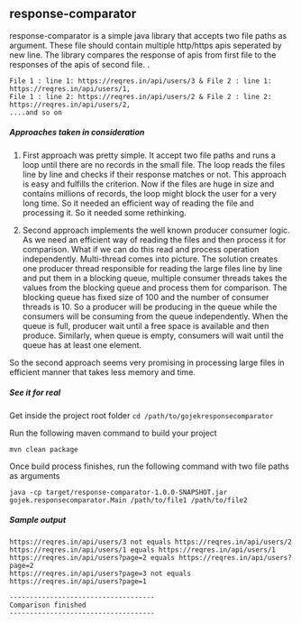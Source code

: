 ## response-comparator
response-comparator is a simple java library that accepts two file paths as argument. These file should
contain multiple http/https apis seperated by new line. The library compares the response of apis from first file to
the responses of the apis of second file.
                                                                                         .
```
File 1 : line 1: https://reqres.in/api/users/3 & File 2 : line 1: https://reqres.in/api/users/1,
File 1 : line 2: https://reqres.in/api/users/2 & File 2 : line 2: https://reqres.in/api/users/2, 
....and so on
```  
  
##### Approaches taken in consideration
1. First approach was pretty simple. It accept two file paths and runs a loop until there are no records in the small file. The loop reads 
the files line by line and checks if their response matches or not. This approach is easy and fulfills the criterion.
Now if the files are huge in size and contains millions of records, the loop might block the user for a very long time. So it needed an efficient way of reading the file and processing it. 
So it needed some rethinking.

2. Second approach implements the well known producer consumer logic. As we need an efficient way of reading the files and then process it for comparison. What if we can do this read and process operation independently.
Multi-thread comes into picture. The solution creates one producer thread responsible for reading the large files line by line and put them in a blocking queue, multiple consumer threads takes the values from the blocking queue and process them for comparison.
The blocking queue has fixed size of 100 and the number of consumer threads is 10. So a producer will be producing in the queue while the consumers will be consuming from the queue independently.
When the queue is full, producer wait until a free space is available and then produce. Similarly, when queue is empty, consumers will wait until the queue has at least one element.

So the second approach seems very promising in processing large files in efficient manner that takes less memory and time.

##### See it for real
Get inside the project root folder
`cd /path/to/gojekresponsecomparator`

Run the following maven command to build your project

`mvn clean package`

Once build process finishes, run the following command with two file paths as arguments

`java -cp target/response-comparator-1.0.0-SNAPSHOT.jar gojek.responsecomparator.Main /path/to/file1 /path/to/file2`   

##### Sample output
```
https://reqres.in/api/users/3 not equals https://reqres.in/api/users/2
https://reqres.in/api/users/1 equals https://reqres.in/api/users/1
https://reqres.in/api/users?page=2 equals https://reqres.in/api/users?page=2
https://reqres.in/api/users?page=3 not equals https://reqres.in/api/users?page=1

------------------------------------
Comparison finished
------------------------------------
```
